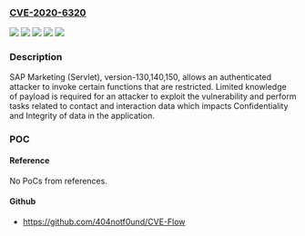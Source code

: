 ### [CVE-2020-6320](https://cve.mitre.org/cgi-bin/cvename.cgi?name=CVE-2020-6320)
![](https://img.shields.io/static/v1?label=Product&message=SAP%20Marketing%20(Mobile%20Channel%20Servlet)&color=blue)
![](https://img.shields.io/static/v1?label=Version&message=%3C%20130%20&color=brightgreen)
![](https://img.shields.io/static/v1?label=Version&message=%3C%20140%20&color=brightgreen)
![](https://img.shields.io/static/v1?label=Version&message=%3C%20150%20&color=brightgreen)
![](https://img.shields.io/static/v1?label=Vulnerability&message=Improper%20Access%20Control&color=brightgreen)

### Description

SAP Marketing (Servlet), version-130,140,150, allows an authenticated attacker to invoke certain functions that are restricted. Limited knowledge of payload is required for an attacker to exploit the vulnerability and perform tasks related to contact and interaction data which impacts Confidentiality and Integrity of data in the application.

### POC

#### Reference
No PoCs from references.

#### Github
- https://github.com/404notf0und/CVE-Flow

